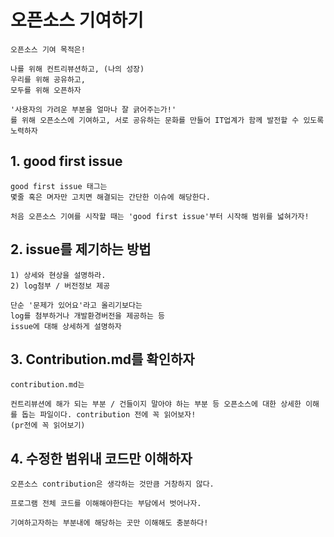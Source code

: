 # 오픈소스 기여하기

```
오픈소스 기여 목적은!

나를 위해 컨트리뷰션하고, (나의 성장)
우리를 위해 공유하고,
모두를 위해 오픈하자

'사용자의 가려운 부분을 얼마나 잘 긁어주는가!'
를 위해 오픈소스에 기여하고, 서로 공유하는 문화를 만들어 IT업계가 함께 발전할 수 있도록 노력하자
```



## 1. good first issue

```
good first issue 태그는
몇줄 혹은 며자만 고치면 해결되는 간단한 이슈에 해당한다.

처음 오픈소스 기여를 시작할 때는 'good first issue'부터 시작해 범위를 넓혀가자!
```



## 2. issue를 제기하는 방법

```
1) 상세와 현상을 설명하라.
2) log첨부 / 버전정보 제공

단순 '문제가 있어요'라고 올리기보다는
log를 첨부하거나 개발환경버전을 제공하는 등
issue에 대해 상세하게 설명하자
```



## 3. Contribution.md를 확인하자

```
contribution.md는

컨트리뷰션에 해가 되는 부분 / 건들이지 말아야 하는 부분 등 오픈소스에 대한 상세한 이해를 돕는 파일이다. contribution 전에 꼭 읽어보자!
(pr전에 꼭 읽어보기)

```



## 4. 수정한 범위내 코드만 이해하자

```
오픈소스 contribution은 생각하는 것만큼 거창하지 않다.

프로그램 전체 코드를 이해해야한다는 부담에서 벗어나자.

기여하고자하는 부분내에 해당하는 곳만 이해해도 충분하다!
```

